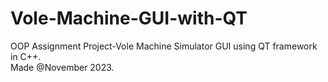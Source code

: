 # Vole-Machine-GUI-with-QT
OOP Assignment Project-Vole Machine Simulator GUI using QT framework in C++. <br>
Made @November 2023.
